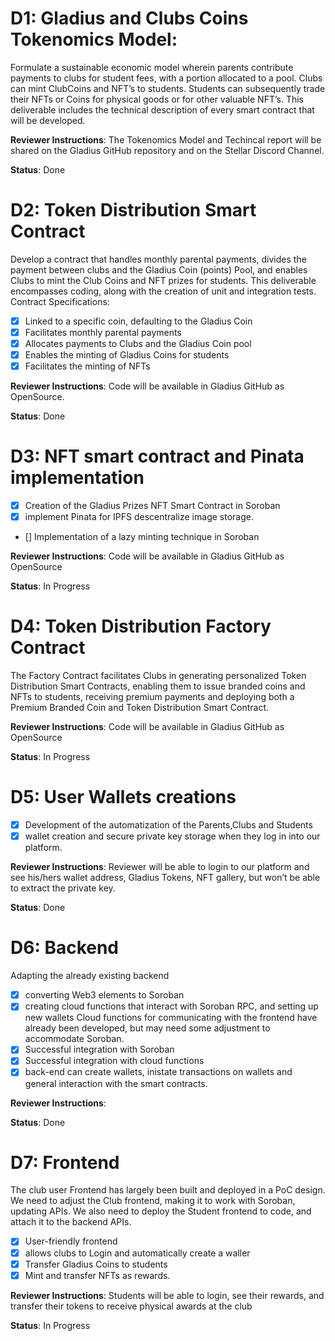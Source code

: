 # D1: Gladius and Clubs Coins Tokenomics Model: 
Formulate a sustainable economic model wherein parents contribute payments to clubs for student fees, with a portion allocated to a pool. Clubs can mint ClubCoins and NFT’s to students. Students can subsequently trade their NFTs or Coins for physical goods or for other valuable NFT’s. This deliverable includes the technical description of every smart contract that will be developed.

**Reviewer Instructions**: The Tokenomics Model and Techincal report will be shared on the Gladius GitHub repository and on the Stellar Discord Channel.

**Status**: Done


# D2: Token Distribution Smart Contract
Develop a contract that handles monthly parental payments, divides the payment between clubs and the Gladius Coin (points) Pool, and enables Clubs to mint  the Club Coins and NFT prizes for students. This deliverable encompasses coding, along with the creation of unit and integration tests. Contract Specifications:
- [x] Linked to a specific coin, defaulting to the Gladius Coin
- [x] Facilitates monthly parental payments
- [x] Allocates payments to Clubs and the Gladius Coin pool
- [x] Enables the minting of Gladius Coins for students
- [x] Facilitates the minting of NFTs
      
**Reviewer Instructions**:  Code will be available in Gladius GitHub as OpenSource.

**Status**: Done


# D3: NFT smart contract and Pinata implementation
- [x] Creation of the Gladius Prizes NFT Smart Contract in Soroban 
- [x] implement Pinata for IPFS descentralize image storage. 
- [] Implementation of a lazy minting technique in Soroban

**Reviewer Instructions**:  Code will be available in Gladius GitHub as OpenSource

**Status**: In Progress


# D4: Token Distribution Factory Contract
The Factory Contract facilitates Clubs in generating personalized Token Distribution Smart Contracts, enabling them to issue branded coins and NFTs to students, receiving premium payments and deploying both a Premium Branded Coin and Token Distribution Smart Contract.

**Reviewer Instructions**: Code will be available in Gladius GitHub as OpenSource

**Status**: In Progress

# D5:  User Wallets creations
- [x] Development of the automatization of the Parents,Clubs and Students  
- [x] wallet creation and secure private key storage when they log in into our platform. 

**Reviewer Instructions**: Reviewer will be able to login to our platform and see his/hers wallet address, Gladius Tokens, NFT gallery, but won’t be able to extract the private key.

**Status**: Done


# D6: Backend
Adapting the already existing backend
- [x] converting Web3 elements to Soroban
- [x] creating cloud functions that interact with Soroban RPC, and setting up new wallets
Cloud functions for communicating with the frontend have already been developed, but may need some adjustment to accommodate Soroban.
- [x] Successful integration with Soroban
- [x] Successful integration with cloud functions
- [x] back-end can create wallets, inistate transactions on wallets and general interaction with the smart contracts.

**Reviewer Instructions**:

**Status**: Done


# D7: Frontend
The club user Frontend has largely been built and deployed in a PoC design. We need to adjust the Club frontend, making it to work with Soroban, updating APIs. We also need to deploy the Student frontend to code, and attach it to the backend APIs.
- [x] User-friendly frontend 
- [x] allows clubs to Login and automatically create a waller
- [x]  Transfer Gladius Coins to students
- [x]  Mint and transfer NFTs as rewards.

**Reviewer Instructions**:  Students will be able to login, see their rewards, and transfer their tokens to receive physical awards at the club

**Status**: In Progress
